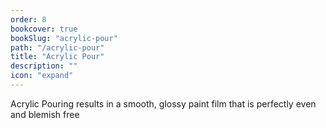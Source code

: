 ```yaml
---
order: 8
bookcover: true
bookSlug: "acrylic-pour"
path: "/acrylic-pour"
title: "Acrylic Pour"
description: ""
icon: "expand"
---
```

Acrylic Pouring results in a smooth, glossy paint film that is perfectly even and blemish free
